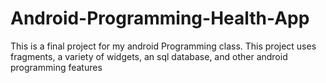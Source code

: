 # Android-Programming-Health-App
 
This is a final project for my android Programming class. 
This project uses fragments, a variety of widgets, an sql database, and other android programming features
